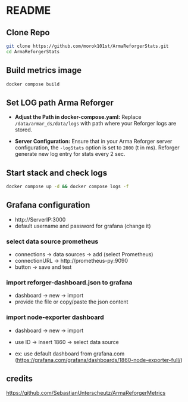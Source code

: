 # README


## Clone Repo

```bash
git clone https://github.com/morok101st/ArmaReforgerStats.git
cd ArmaReforgerStats
```

## Build metrics image

```bash
docker compose build
```

## Set LOG path Arma Reforger

- **Adjust the Path in docker-compose.yaml:** Replace `/data/armar_ds/data/logs` with path where your Reforger logs are stored.

- **Server Configuration:** Ensure that in your Arma Reforger server configuration, the `-logStats` option is set to `2000` (t in ms). Reforger generate new log entry for stats every 2 sec.

## Start stack and check logs

```bash
docker compose up -d && docker compose logs -f
```

## Grafana configuration

- http://ServerIP:3000
- default username and password for grafana (change it)

### select data source prometheus
  
- connections -> data sources -> add (select Prometheus)
- connectionURL -> http://prometheus-py:9090
- button -> save and test 

### import reforger-dashboard.json to grafana

- dashboard -> new -> import
- provide the file or copy/paste the json content
  
### import node-exporter dashboard

- dashboard -> new -> import
- use ID -> insert 1860 -> select data source

- ex: use default dashboard from grafana.com (https://grafana.com/grafana/dashboards/1860-node-exporter-full/)

## credits

https://github.com/SebastianUnterscheutz/ArmaReforgerMetrics
